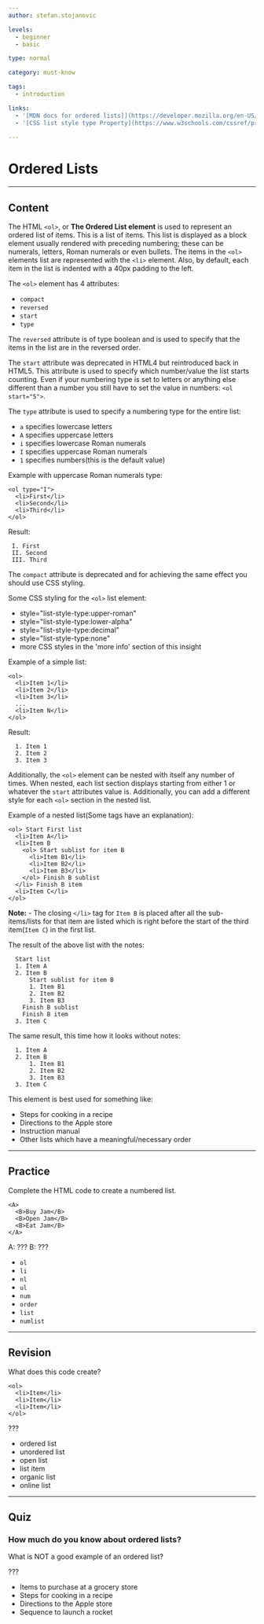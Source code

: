 ```yaml
---
author: stefan.stojanovic

levels:
  - beginner
  - basic

type: normal

category: must-know

tags:
  - introduction

links:
  - '[MDN docs for ordered lists]](https://developer.mozilla.org/en-US/docs/Web/HTML/Element/ol){website}'
  - '[CSS list style type Property](https://www.w3schools.com/cssref/pr_list-style-type.asp){website}'
  
---
```

# Ordered Lists
---
## Content

The HTML `<ol>`, or **The Ordered List element** is used to represent an ordered list of items. This is a list of items. This list is displayed as a block element usually rendered with preceding numbering; these can be numerals, letters, Roman numerals or even bullets. The items in the `<ol>` elements list are represented with the `<li>` element. Also, by default, each item in the list is indented with a 40px padding to the left.

The `<ol>` element has 4 attributes:
  - `compact`
  - `reversed`
  - `start`
  - `type`
  
The `reversed` attribute is of type boolean and is used to specify that the items in the list are in the reversed order.

The `start` attribute was deprecated in HTML4 but reintroduced back in HTML5. This attribute is used to specify which number/value the list starts counting. Even if your numbering type is set to letters or anything else different than a number you still have to set the value in numbers: `<ol start="5">`.

The `type` attribute is used to specify a numbering type for the entire list:
  - `a` specifies lowercase letters
  - `A` specifies uppercase letters
  - `i` specifies lowercase Roman numerals
  - `I` specifies uppercase Roman numerals
  - `1` specifies numbers(this is the default value)
  
Example with uppercase Roman numerals type:
```
<ol type="I">
  <li>First</li>
  <li>Second</li>
  <li>Third</li>
</ol>
```
Result:
```
 I. First
 II. Second
 III. Third
```
The `compact` attribute is deprecated and for achieving the same effect you should use CSS styling.

Some CSS styling for the `<ol>` list element: 
  - style="list-style-type:upper-roman"
  - style="list-style-type:lower-alpha"
  - style="list-style-type:decimal"
  - style="list-style-type:none"
  - more CSS styles in the 'more info' section of this insight
  
 
Example of a simple list:
```
<ol>
  <li>Item 1</li>
  <li>Item 2</li>
  <li>Item 3</li>
  ...
  <li>Item N</li>
</ol>
```
Result:
```
  1. Item 1
  2. Item 2
  3. Item 3
```

Additionally, the `<ol>` element can be nested with itself any number of times. When nested, each list section displays starting from either 1 or whatever the `start` attributes value is. Additionally, you can add a different style for each `<ol>` section in the nested list.


Example of a nested list(Some tags have an explanation):
```
<ol> Start First list
  <li>Item A</li>
  <li>Item B     
    <ol> Start sublist for item B
      <li>Item B1</li>
      <li>Item B2</li> 
      <li>Item B3</li>
    </ol> Finish B sublist
  </li> Finish B item
  <li>Item C</li>
</ol>
```
**Note:**
	- The closing `</li>` tag for `Item B` is placed after all the sub-items/lists for that item are listed which is right before the start of the third item(`Item C`) in the first list.

The result of the above list with the notes:
```
  Start list
  1. Item A
  2. Item B
      Start sublist for item B
      1. Item B1
      2. Item B2
      3. Item B3
    Finish B sublist
    Finish B item
  3. Item C
```
The same result, this time how it looks without notes:
```
  1. Item A
  2. Item B
      1. Item B1
      2. Item B2       
      3. Item B3
  3. Item C
```

This element is best used for something like:
  - Steps for cooking in a recipe
  - Directions to the Apple store
  - Instruction manual
  - Other lists which have a meaningful/necessary order

---
## Practice

Complete the HTML code to create a numbered list. 
```
<A>
  <B>Buy Jam</B>
  <B>Open Jam</B>
  <B>Eat Jam</B>
</A>
```

A: ???
B: ???

* `ol`
* `li`
* `nl`
* `ul`
* `num`
* `order`
* `list`
* `numlist`
  
---
## Revision

What does this code create? 

```
<ol>
  <li>Item</li>
  <li>Item</li>
  <li>Item</li>
</ol>
```

???

* ordered list
* unordered list
* open list
* list item
* organic list
* online list

---
## Quiz

### How much do you know about ordered lists?

What is NOT a good example of an ordered list?

???

* Items to purchase at a grocery store
* Steps for cooking in a recipe
* Directions to the Apple store
* Sequence to launch a rocket
